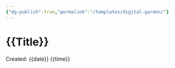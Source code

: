 ```yaml
---
{"dg-publish":true,"permalink":"/templates/digital-garden/"}
---
```


# {{Title}}
Created: {{date}} {{time}}

